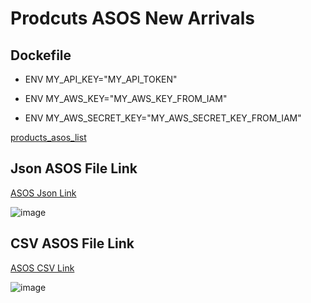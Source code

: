 # Prodcuts ASOS New Arrivals
## Dockefile
- ENV MY_API_KEY="MY_API_TOKEN"
 
- ENV MY_AWS_KEY="MY_AWS_KEY_FROM_IAM"
 
- ENV MY_AWS_SECRET_KEY="MY_AWS_SECRET_KEY_FROM_IAM"

[products_asos_list](https://github.com/prosimpleee/data_engineering_/tree/main/docker/products_asos_list)

## Json ASOS File Link 
[ASOS Json Link](https://products-asos-prosimplee.s3.eu-central-1.amazonaws.com/bronze_data/asos_products_2022-04-19.json)

![image](https://user-images.githubusercontent.com/55916170/164172617-fe8e68f5-9e40-4119-9bed-f8cc24c41a01.png)


## CSV ASOS File Link 
[ASOS CSV Link](https://products-asos-prosimplee.s3.eu-central-1.amazonaws.com/gold_data/asos_products_2022-04-19.csv)

![image](https://user-images.githubusercontent.com/55916170/164173235-2c2c82da-a9fb-463b-8370-b422221b859b.png)



